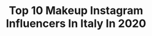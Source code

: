 ---
title: Top 10 Makeup Instagram Influencers In Italy In 2020
description: >-
  Find top makeup Instagram influencers in Italy in 2020. Most popular hashtags: #giveaway #nabla #graphicliner #fullfacemakeup.
platform: Instagram
profiles:
  - username: "adi__ina"
    fullname: >-
      𝑨𝒅𝒊𝒏𝒂’𝒔 𝑴𝒂𝒈𝒊𝒄𝒂𝒍 𝑬𝒅𝒊𝒕𝒔 ✨
    location: "Italy"
    followers: 8624
    engagement: 1553
    commentsToLikes: 0.237843
    id: ck8t5ssvsb4am0j78mim6re1r
    verified: false
    hashtags: "#beautygiveaway, #imaginative, #oradea, #instaromania"
  - username: "danieledevitis_mua"
    fullname: >-
      Daniele De Vitis
    location: "Italy"
    followers: 9791
    engagement: 1309
    commentsToLikes: 0.067279
    id: ck6u72esej2um0j71eql9kibw
    verified: false
    hashtags: "#posereference, #theartistssquad, #scruffygay, #portrait"
  - username: "brix_bri"
    fullname: >-
      Sabrina Di Muro ✨
    location: "Italy"
    followers: 17242
    engagement: 711
    commentsToLikes: 0.215604
    id: ck6u3kgx5yazv0j71shgldurr
    verified: false
    hashtags: "#alienmakeup, #makeuplook, #flatlaystyle, #sfxmakeup"
  - username: "pmxbeauty"
    fullname: >-
      Paola E. Moné
    location: "Italy"
    followers: 21303
    engagement: 609
    commentsToLikes: 0.126911
    id: ck9wf1jr7mvjd0j78072wplp2
    verified: false
    hashtags: "#elfingamazing, #jaclyn, #passthebrush, #carnivalxlpro"
  - username: "la_snika"
    fullname: >-
      Federica Ricci
    location: "Italy"
    followers: 19493
    engagement: 1478
    commentsToLikes: 0.084291
    id: ck5c3to4l01ea0i11kixjuxq7
    verified: false
    hashtags: "#runwaymakeup, #glitter, #astramakeup, #surrealism"
  - username: "omar_turrini"
    fullname: >-
      OMAR TURRINI
    location: "Italy"
    followers: 19214
    engagement: 913
    commentsToLikes: 0.264210
    id: ck15rg8747s040i19pabqwghk
    verified: false
    hashtags: "#makeupstash, #makeuphoarder, #vibes, #makeupfollow"
  - username: "annalaura.makeupartist"
    fullname: >-
      Anna Laura
    location: "Italy"
    followers: 8119
    engagement: 966
    commentsToLikes: 0.129618
    id: ck9hc4axojpru0j780rnpkqjm
    verified: false
    hashtags: "#fucsia, #anger, #abibybox, #beautybox"
  - username: "alemoravoice"
    fullname: >-
      Alessio Morando
    location: "Italy"
    followers: 25112
    engagement: 514
    commentsToLikes: 0.096178
    id: ck6u1hnmrlsaj0j71pxsfea32
    verified: false
    hashtags: "#kryolanofficial, #devilmask, #cospainting, #davidyarovesky"
  - username: "jamescarp"
    fullname: >-
      James Carp 🐷
    location: "Italy"
    followers: 33261
    engagement: 419
    commentsToLikes: 0.167921
    id: ck602cxgxh5fh0i14wshg7ctn
    verified: false
    hashtags: "#generacionre, #makeup, #volar, #quarantine"
  - username: "vanespada"
    fullname: >-
      VANESSA SPADA
    location: "Italy"
    followers: 108130
    engagement: 359
    commentsToLikes: 0.060107
    id: ck5pw5a6al63i0i116x058wf5
    verified: false
    hashtags: "#outfit, #redskirt, #giveaway, #boots"
---